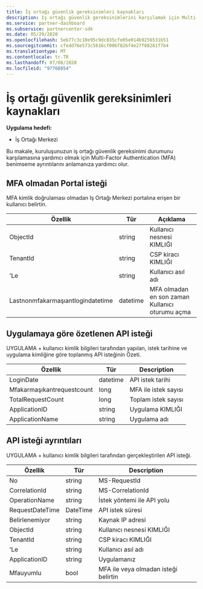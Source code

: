 ```yaml
---
title: İş ortağı güvenlik gereksinimleri kaynakları
description: Iş ortağı güvenlik gereksinimlerini karşılamak için Multi-Factor Authentication (MFA) benimseme ayrıntılarını anlayın.
ms.service: partner-dashboard
ms.subservice: partnercenter-sdk
ms.date: 05/29/2020
ms.openlocfilehash: 5eb77c3c10e95c9dc835cfe05e014b9256531b51
ms.sourcegitcommit: cfedd76e573c5616cf006f826f4e27f08281f7b4
ms.translationtype: MT
ms.contentlocale: tr-TR
ms.lasthandoff: 07/08/2020
ms.locfileid: "97768854"
---
```

# <a name="partner-security-requirements-resources"></a>İş ortağı güvenlik gereksinimleri kaynakları

**Uygulama hedefi:**

- İş Ortağı Merkezi

Bu makale, kuruluşunuzun iş ortağı güvenlik gereksinimi durumunu karşılamasına yardımcı olmak için Multi-Factor Authentication (MFA) benimseme ayrıntılarını anlamanıza yardımcı olur. 

## <a name="portal-request-without-mfa"></a>MFA olmadan Portal isteği

MFA kimlik doğrulaması olmadan Iş Ortağı Merkezi portalına erişen bir kullanıcı belirtin.

| Özellik                            | Tür            | Açıklama                           |
|-------------------------------------|-----------------|---------------------------------------|
| ObjectId                            | string          | Kullanıcı nesnesi KIMLIĞI                        |
| TenantId                            | string          | CSP kiracı KIMLIĞI                         |
| 'Le                                 | string          | Kullanıcı asıl adı                   |
| Lastnonmfakarmaşıantlogindatetime    | datetime        | MFA olmadan en son zaman Kullanıcı oturumu açma |


## <a name="api-request-summarized-by-application"></a>Uygulamaya göre özetlenen API isteği

UYGULAMA + kullanıcı kimlik bilgileri tarafından yapılan, istek tarihine ve uygulama kimliğine göre toplanmış API isteğinin Özeti.

| Özellik                            | Tür            | Description               |
|-------------------------------------|-----------------|---------------------------|
| LoginDate                           | datetime        | API istek tarihi          |
| Mfakarmaşıkantrequestcount            | long            | MFA ile istek sayısı    |
| TotalRequestCount                   | long            | Toplam istek sayısı       |
| ApplicationID                       | string          | Uygulama KIMLIĞI        |
| ApplicationName                     | string          | Uygulama adı      |


## <a name="api-request-details"></a>API isteği ayrıntıları

UYGULAMA + kullanıcı kimlik bilgileri tarafından gerçekleştirilen API isteği. 

| Özellik                            | Tür            | Description                              |
|-------------------------------------|-----------------|------------------------------------------|
| No                           | string          | MS-RequestId                             |
| CorrelationId                       | string          | MS-CorrelationId                         |
| OperationName                       | string          | İstek yöntemi ile API yolu         |
| RequestDateTime                     | DateTime        | API istek süresi                     |
| Belirlenemiyor                           | string          | Kaynak IP adresi                        |
| ObjectId                            | string          | Kullanıcı nesnesi KIMLIĞI                           |
| TenantId                            | string          | CSP kiracı KIMLIĞI                            |
| 'Le                                 | string          | Kullanıcı asıl adı                      |
| ApplicationID                       | string          | Uygulamanız                         |
| Mfauyumlu                        | bool            | MFA ile veya olmadan isteği belirtin |

